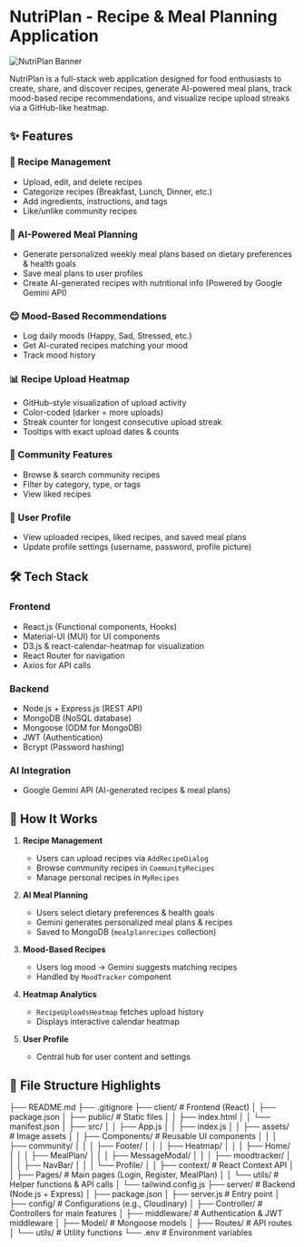 # NutriPlan - Recipe & Meal Planning Application

![NutriPlan Banner](https://via.placeholder.com/1200x400?text=NutriPlan+Banner) <!-- Replace with actual banner image -->

NutriPlan is a full-stack web application designed for food enthusiasts to create, share, and discover recipes, generate AI-powered meal plans, track mood-based recipe recommendations, and visualize recipe upload streaks via a GitHub-like heatmap.

## ✨ Features

### 🍳 Recipe Management

- Upload, edit, and delete recipes
- Categorize recipes (Breakfast, Lunch, Dinner, etc.)
- Add ingredients, instructions, and tags
- Like/unlike community recipes

### 🤖 AI-Powered Meal Planning

- Generate personalized weekly meal plans based on dietary preferences & health goals
- Save meal plans to user profiles
- Create AI-generated recipes with nutritional info (Powered by Google Gemini API)

### 😊 Mood-Based Recommendations

- Log daily moods (Happy, Sad, Stressed, etc.)
- Get AI-curated recipes matching your mood
- Track mood history

### 📊 Recipe Upload Heatmap

- GitHub-style visualization of upload activity
- Color-coded (darker = more uploads)
- Streak counter for longest consecutive upload streak
- Tooltips with exact upload dates & counts

### 👥 Community Features

- Browse & search community recipes
- Filter by category, type, or tags
- View liked recipes

### 👤 User Profile

- View uploaded recipes, liked recipes, and saved meal plans
- Update profile settings (username, password, profile picture)

## 🛠️ Tech Stack

### Frontend

- React.js (Functional components, Hooks)
- Material-UI (MUI) for UI components
- D3.js & react-calendar-heatmap for visualization
- React Router for navigation
- Axios for API calls

### Backend

- Node.js + Express.js (REST API)
- MongoDB (NoSQL database)
- Mongoose (ODM for MongoDB)
- JWT (Authentication)
- Bcrypt (Password hashing)

### AI Integration

- Google Gemini API (AI-generated recipes & meal plans)

## 🚀 How It Works

1. **Recipe Management**

   - Users can upload recipes via `AddRecipeDialog`
   - Browse community recipes in `CommunityRecipes`
   - Manage personal recipes in `MyRecipes`

2. **AI Meal Planning**

   - Users select dietary preferences & health goals
   - Gemini generates personalized meal plans & recipes
   - Saved to MongoDB (`mealplanrecipes` collection)

3. **Mood-Based Recipes**

   - Users log mood → Gemini suggests matching recipes
   - Handled by `MoodTracker` component

4. **Heatmap Analytics**

   - `RecipeUploadsHeatmap` fetches upload history
   - Displays interactive calendar heatmap

5. **User Profile**
   - Central hub for user content and settings

## 📁 File Structure Highlights

├── README.md
├── .gitignore
├── client/ # Frontend (React)
│ ├── package.json
│ ├── public/ # Static files
│ │ ├── index.html
│ │ └── manifest.json
│ ├── src/
│ │ ├── App.js
│ │ ├── index.js
│ │ ├── assets/ # Image assets
│ │ ├── Components/ # Reusable UI components
│ │ │ ├── community/
│ │ │ ├── Footer/
│ │ │ ├── Heatmap/
│ │ │ ├── Home/
│ │ │ ├── MealPlan/
│ │ │ ├── MessageModal/
│ │ │ ├── moodtracker/
│ │ │ ├── NavBar/
│ │ │ └── Profile/
│ │ ├── context/ # React Context API
│ │ ├── Pages/ # Main pages (Login, Register, MealPlan)
│ │ └── utils/ # Helper functions & API calls
│ └── tailwind.config.js
├── server/ # Backend (Node.js + Express)
│ ├── package.json
│ ├── server.js # Entry point
│ ├── config/ # Configurations (e.g., Cloudinary)
│ ├── Controller/ # Controllers for main features
│ ├── middleware/ # Authentication & JWT middleware
│ ├── Model/ # Mongoose models
│ ├── Routes/ # API routes
│ └── utils/ # Utility functions
└── .env # Environment variables
